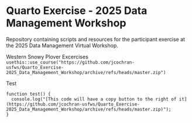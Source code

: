 # Quarto Exercise - 2025 Data Management Workshop 
Repository containing scripts and resources for the participant exercise at the 2025 Data Management Virtual Workshop.

Western Snowy Plover Excercises 
```usethis::use_course("https://github.com/jcochran-usfws/Quarto_Exercise-2025_Data_Management_Workshop/archive/refs/heads/master.zip")```

Test
```
function test() {
  console.log("[This code will have a copy button to the right of it](https://github.com/jcochran-usfws/Quarto_Exercise-2025_Data_Management_Workshop/archive/refs/heads/master.zip)");
}
```
